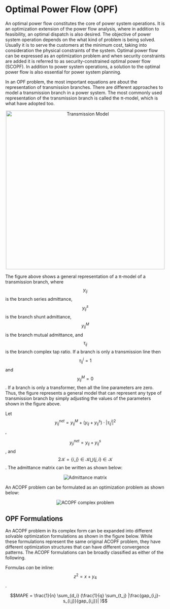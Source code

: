 <script id="MathJax-script" async src="https://powersense.github.io/mathjax/tex-chtml.js"></script>


# Optimal Power Flow (OPF)

An optimal power flow constitutes the core of power system operations. It is an optimization extension of the power flow analysis, where in addition to feasibility, an optimal dispatch is also desired. The objective of power system operation depends on the what kind of problem is being solved. Usually it is to serve the customers at the minimum cost, taking into consideration the physical constraints of the system. Optimal power flow can be expressed as an optimization problem and when security constraints are added it is referred to as security-constrained optimal power flow (SCOPF). In addition to power system operations, a solution to the optimal power flow is also essential for power system planning. 

In an OPF problem, the most important equations are about the representation of transmission branches. There are different approaches to model a transmission branch in a power system. The most commonly used representation of the transmission branch is called the π-model, which is what have adopted too.

<p align="center">
<img src="https://powersense.github.io//assets//opf//TransmissionModel.png" width="500" alt="Transmission Model">
</p>

The figure above shows a general representation of a π-model of a transmission branch, where $$y_{ij}$$ is the branch series admittance, $$y^s_{ij}$$ is the branch shunt admittance, $$y^M_{ij}$$ is the branch mutual admittance, and $$τ_{ij}$$ is the branch complex tap ratio. If a branch is only a transmission line then $$τ^i_{ij}=1$$ and $$y^M_{ij}=0$$. If a branch is only a transformer, then all the line parameters are zero. Thus, the figure represents a general model that can represent any type of transmission branch by simply adjusting the values of the parameters shown in the figure above.

Let $$y_{ij}^{net} = y^M_{ij}+(y_{ij}+y^s_{ij}) \cdot |\tau^i_{ij}|^2$$, 

$$y_{ji}^{net} = y_{ij}+y^s_{ij}$$, and $$2\mathcal{K}=\{i,j\} \in \mathcal{K} \bigcup \{j,i\} \in \mathcal{K}$$. The admittance matrix can be written as shown below:

<p align="center">
<img src="https://latex.codecogs.com/svg.image?\bg_red&space;\begin{subequations}\begin{align*}&Y_{ii}=\sum_{\substack{k=1&space;\\&space;k&space;\neq&space;i}}^{\mathcal{K}_i^f}&space;y^{net}_{ik}&plus;\sum_{\substack{k=1&space;\\&space;k&space;\neq&space;i}}^{\mathcal{K}_i^t}y^{net}_{ki},&space;\\&Y_{ij}=-y_{ij}&space;\cdot&space;\tau^{i*}_{ij}&space;\\&Y_{ji}=-y_{ij}&space;\cdot&space;\tau^i_{ij}\end{align*}\end{subequations}" title="Admittance matrix" />
</p>

An ACOPF problem can be formulated as an optimization problem as shown below:

<p align="center">
<img src="https://latex.codecogs.com/svg.image?\bg_red&space;\begin{subequations}\begin{align*}&&space;min&&space;&&space;\sum_{\substack{g&space;\in&space;\mathcal{G}}}&space;c_{2g}&space;\cdot&space;(\Re[s_g])^2&space;&plus;&space;c_{1g}&space;\cdot&space;\Re[s_g]&space;&plus;&space;c_{0g}&space;\\&&space;\text{s.t.}&&space;&&space;s_{ij}=v_i&space;\cdot&space;(y^{net}_{ij}&space;\cdot&space;v_i&plus;Y_{ij}&space;\cdot&space;v_j)^*,&space;&\forall&space;\{i,j\}&space;\in&space;2\mathcal{K}.\\&&space;&&space;&&space;\sum_{\substack{g&space;\in&space;\mathcal{G}_n}}s_g&space;-&space;\sum_{\substack{d&space;\in&space;\mathcal{D}_n}}s_d=\sum_{\substack{k&space;\in&space;\mathcal{K}_n^f}}s_{nk}&plus;\sum_{\substack{k&space;\in&space;\mathcal{K}_n^t}}s_{kn}&space;&plus;Y^L_{n}\cdot&space;|v_n|^2,&space;&\forall&space;n&space;\in&space;\mathcal{N}.\\&&space;&&space;&&space;V_n^{Min}&space;\leq&space;|v_n|&space;\leq&space;V_n^{Max},&space;&\forall&space;n&space;\in&space;\mathcal{N}.&space;\\&&space;&&space;&&space;|s_{ij}|&space;\leq&space;I^{Max}_{ij}&space;\cdot&space;|v_n|,&space;&\forall&space;\{i,j\}&space;\in&space;2\mathcal{K}.&space;\\&&space;&&space;&&space;s_g^{Min}&space;\leq&space;s_g&space;\leq&space;s_g^{Max},&space;&\forall&space;g&space;\in&space;\mathcal{G}.\end{align*}\end{subequations}" title="ACOPF complex problem" />
</p>

## OPF Formulations

An ACOPF problem in its complex form can be expanded into different solvable optimization formulations as shown in the figure below. While these formulations represent the same original ACOPF problem, they have different optimization structures that can have different convergence patterns. The ACOPF formulations can be broadly classified as either of the following.

Formulas *can* be inline: $$z^2 = x + y_4$$.

$$MAPE = \frac{1}{n} \sum_{d_i} (\frac{1}{q} \sum_{t_j} |\frac{gap_{i,j}-s_{i,j}}{gap_{i,j}}|  )$$ 
